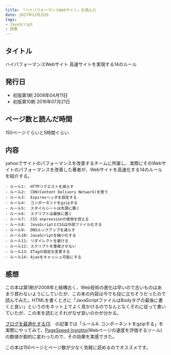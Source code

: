 ```yaml
---
title: 「ハイパフォーマンスWebサイト」を読んだ
date: 2017年11月25日
tags: 
- JavaScript
- 読書
---
```


## タイトル
ハイパフォーマンスWebサイト 高速サイトを実現する14のルール

## 発行日
- 初版第1刷 2008年04月11日
- 初版第10刷 2016年07月21日

## ページ数と読んだ時間
150ページぐらいと5時間ぐらい

## 内容
yahooでサイトのパフォーマンスを改善するチームに所属し、実際にそのWebサイトのパフォーマンスを改善した著者が、Webサイトを高速化する14のルールを紹介する。
```
- ルール1:  HTTPリクエストを減らす
- ルール2:  CDN(Content Delivery Network)を使う
- ルール3:  Expiresヘッダを設定する
- ルール4:  コンポーネントをgzipする
- ルール5:  スタイルシートは先頭に置く
- ルール6:  スクリプトは最後に置く
- ルール7:  CSS expressionの使用を控える
- ルール8:  JavaScriptとCSSは外部ファイル化する
- ルール9:  DNSルックアップを減らす
- ルール10: JavaScriptを縮小化する
- ルール11: リダイレクトを避ける
- ルール12: スクリプトを重複させない
- ルール13: ETagの設定を変更する
- ルール14: Ajaxをキャッシュ可能にする
```
## 感想
この本は第1刷が2008年と結構古く、Web技術の進化は早いので古いものはあまり買わないようにしていたが、この本の内容は今でも役に立ちそうだったので読んでみた。HTMLを書くときに「JavaScriptファイルはBodyタグの最後に書くと良い」というのをネット上でよく見かけるのでなんとなくそれに従って書いていたが、この本を読むとそれがなぜ良いのかが分かる。

[ブログを最適化する(1)](https://www.r-yanyo.com/p/gzip-compression)　の記事では「ルール4: コンポーネントをgzipする」を実際にやってみて、[PageSpeed Insights](https://developers.google.com/speed/pagespeed/insights/?hl=ja)(Webページの速度を評価するツール)の数値が劇的に変わったので、その効果を実感できた。

この本は150ページとページ数が少なく気軽に読めるのでオススメです。

